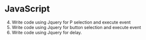 # JavaScript
4) Write code using Jquery for P selection and execute event
5) Write code using Jquery for button selection and execute event
6) Write code using Jquery for delay.
